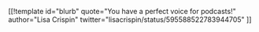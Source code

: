 [[!template id="blurb"
quote="You have a perfect voice for podcasts!"
author="Lisa Crispin"
twitter="lisacrispin/status/595588522783944705"
]]
